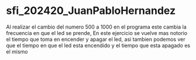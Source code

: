# sfi_202420_JuanPabloHernandez

Al realizar el cambio del numero 500 a 1000 en el programa este cambia la frecuencia en que el led se prende, En este ejercicio se vuelve mas notorio el tiempo que toma en encender y apagar el led, asi tambien podemos ver que el tiempo en que el led esta encendido y el tiempo que esta apagado es el mismo